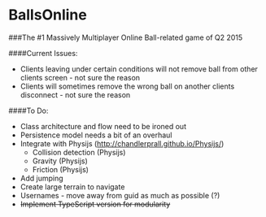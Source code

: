 # BallsOnline

###The #1 Massively Multiplayer Online Ball-related game of Q2 2015

####Current Issues:
- Clients leaving under certain conditions will not remove ball from other clients screen - not sure the reason
- Clients will sometimes remove the wrong ball on another clients disconnect - not sure the reason


####To Do:
- Class architecture and flow need to be ironed out
- Persistence model needs a bit of an overhaul
- Integrate with Physijs (http://chandlerprall.github.io/Physijs/)
  - Collision detection (Physijs)
  - Gravity (Physijs)
  - Friction (Physijs)
- Add jumping
- Create large terrain to navigate
- Usernames - move away from guid as much as possible (?)
- ~~Implement TypeScript version for modularity~~
